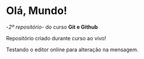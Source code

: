 # Olá, Mundo!
 -*2º repositório*- do curso **Git e Github**
 
 Repositório criado durante curso ao vivo!

 Testando o editor online para alteração na mensagem.
 
 
